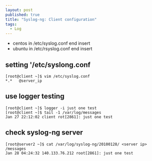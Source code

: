 ```yaml
---
layout: post
published: true
title: "Syslog-ng: Client configuration"
tags: 
  - Log
---
```


- centos in /etc/syslog.conf end insert
- ubuntu in /etc/rsyslog.conf end insert

## setting '/etc/syslong.conf

```
[root@client ~]$ vim /etc/syslog.conf
*.*   @server_ip
```

## use logger testing

```
[root@client ~]$ logger -i just one test
[root@client ~]$ tail -1 /var/log/messages
Jan 27 22:12:02 client rot[2861]: just one test
```

## check syslog-ng server

```
[root@server2 ~]$ cat /var/log/syslog-ng/20100128/ <server ip> /messages
Jan 28 04:24:32 140.133.76.212 root[2861]: just one test
```
